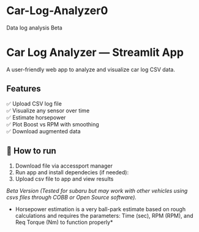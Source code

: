 # Car-Log-Analyzer0
Data log analysis Beta
# Car Log Analyzer — Streamlit App

A user-friendly web app to analyze and visualize car log CSV data.

## Features
✅ Upload CSV log file  
✅ Visualize any sensor over time  
✅ Estimate horsepower  
✅ Plot Boost vs RPM with smoothing  
✅ Download augmented data

## 🚀 How to run
1. Download file via accessport manager
2. Run app and install dependecies (if needed):
3. Upload csv file to app and view results

*Beta Version (Tested for subaru but may work with other vehicles using csvs files through COBB or Open Source software).*
* Horsepower estimation is a very ball-park estimate based on rough calculations and requires the parameters: Time (sec), RPM (RPM), and Req Torque (Nm) to function properly*
